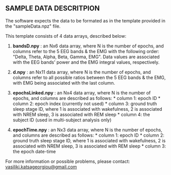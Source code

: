 ## SAMPLE DATA DESCRITPION

The software expects the data to be formated as in the template 
provided in the "sampleData.npz" file.

This template consists of 4 data arrays, described below:

1. **bandsD.npy**       : an Nx6 data array, where N is the number of
                          epochs, and columns refer to the 5 EEG bands 
                          & the EMG with the following order:
                          "Delta, Theta, Alpha, Beta, Gamma, EMG".
                          Data values are associated with the EEG bands'
                          power and the EMG integral values, respectively.

2. **d.npy**            : an Nx11 data array, where N is the number of
                      epochs, and columns refer to all possible ratios 
                      between the 5 EEG bands & the EMG, with EMG being
                      associated with the last column.

3. **epochsLinked.npy** : an Nx4 data array, where N is the number of
                      epochs, and columns are described as follows:
                      * column 1: epoch ID
                      * column 2: epoch index (currently not used)
                      * column 3: ground truth sleep stage ID, where
                                  1 is associated with wakefulness,
                                  2 is associated with NREM sleep,
                                  3 is associated with REM sleep
                      * column 4: the subject ID (used in multi-subject
                                  analysis only)

4. **epochTime.npy**    : an Nx3 data array, where N is the number of
                      epochs, and columns are described as follows:
                      * column 1: epoch ID
                      * column 2: ground truth sleep stage ID, where
                                  1 is associated with wakefulness,
                                  2 is associated with NREM sleep,
                                  3 is associated with REM sleep
                      * column 3: the epoch date-time

For more information or possible problems, please contact:
vasiliki.katsageorgiou@gmail.com
    
